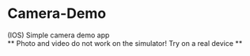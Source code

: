 Camera-Demo
===========

(IOS) Simple camera demo app <br>
** Photo and video do not work on the simulator! Try on a real device ** 
